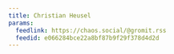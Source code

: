 ```yaml
---
title: Christian Heusel
params:
  feedlink: https://chaos.social/@gromit.rss
  feedid: e066284bce22a8bf87b9f29f378d4d2d
---
```

